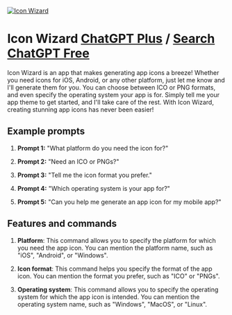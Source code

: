 
[![Icon Wizard](https://files.oaiusercontent.com/file-MYZSlnzD42eAleuYhLb34JPz?se=2123-10-17T03%3A24%3A43Z&sp=r&sv=2021-08-06&sr=b&rscc=max-age%3D31536000%2C%20immutable&rscd=attachment%3B%20filename%3Dd94fdae6-759e-4d2a-9ee2-6efb2f491bca.png&sig=B1RfHnGTi8sm4zDLLUH2c/yr29uye4VJkc48LFWHh8E%3D)](https://chat.openai.com/g/g-2DtcbnesW-icon-wizard)

# Icon Wizard [ChatGPT Plus](https://chat.openai.com/g/g-2DtcbnesW-icon-wizard) / [Search ChatGPT Free](https://gptcall.net/index.html#/?search=Icon%20Wizard)

Icon Wizard is an app that makes generating app icons a breeze! Whether you need icons for iOS, Android, or any other platform, just let me know and I'll generate them for you. You can choose between ICO or PNG formats, and even specify the operating system your app is for. Simply tell me your app theme to get started, and I'll take care of the rest. With Icon Wizard, creating stunning app icons has never been easier!

## Example prompts

1. **Prompt 1:** "What platform do you need the icon for?"

2. **Prompt 2:** "Need an ICO or PNGs?"

3. **Prompt 3:** "Tell me the icon format you prefer."

4. **Prompt 4:** "Which operating system is your app for?"

5. **Prompt 5:** "Can you help me generate an app icon for my mobile app?"

## Features and commands

1. **Platform**: This command allows you to specify the platform for which you need the app icon. You can mention the platform name, such as "iOS", "Android", or "Windows".

2. **Icon format**: This command helps you specify the format of the app icon. You can mention the format you prefer, such as "ICO" or "PNGs".

3. **Operating system**: This command allows you to specify the operating system for which the app icon is intended. You can mention the operating system name, such as "Windows", "MacOS", or "Linux".


